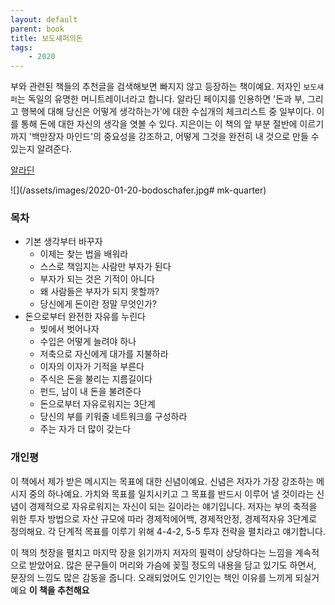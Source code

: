 ```yaml
---
layout: default
parent: book
title: 보도섀퍼의돈
tags: 
    - 2020
---
```

부와 관련된 책들의 추천글을 검색해보면 빠지지 않고 등장하는 책이예요. 
저자인 `보도섀퍼`는 독일의 유명한 머니트레이너라고 합니다. 
알라딘 페이지를 인용하면 
'돈과 부, 그리고 행복에 대해 당신은 어떻게 생각하는가'에 대한 수십개의 체크리스트 중 일부이다. 
이를 통해 돈에 대한 자신의 생각을 엿볼 수 있다. 
지은이는 이 책의 앞 부분 절반에 이르기까지 '백만장자 마인드'의 중요성을 강조하고, 어떻게 그것을 완전히 내 것으로 만들 수 있는지 알려준다.

[알라딘](https://www.aladin.co.kr/shop/wproduct.aspx?ItemId=410811)

![](/assets/images/2020-01-20-bodoschafer.jpg# mk-quarter)


### 목차
* 기본 생각부터 바꾸자
    * 이제는 찾는 법을 배워라
    * 스스로 책임지는 사람만 부자가 된다
    * 부자가 되는 것은 기적이 아니다
    * 왜 사람들은 부자가 되지 못할까?
    * 당신에게 돈이란 정말 무엇인가?
*  돈으로부터 완전한 자유를 누린다
    * 빚에서 벗어나자
    * 수입은 어떻게 늘려야 하나
    * 저축으로 자신에게 대가를 지불하라
    * 이자의 이자가 기적을 부른다
    * 주식은 돈을 불리는 지름길이다
    * 펀드, 남이 내 돈을 불려준다
    * 돈으로부터 자유로워지는 3단계
    * 당신의 부를 키워줄 네트워크를 구성하라
    * 주는 자가 더 많이 갖는다

### 개인평
이 책에서 제가 받은 메시지는 목표에 대한 신념이예요. 신념은 저자가 가장 강조하는 메시지 중의 하나예요.
가치와 목표를 일치시키고 그 목표를 반드시 이루어 낼 것이라는 신념이 경제적으로 자유로워지는 자신이 되는 길이라는 얘기입니다. 
저자는 부의 축적을 위한 투자 방법으로 자산 규모에 따라 경제적에어백, 경제적안정, 경제적자유 3단계로 정의해요.
각 단계적 목표를 이루기 위해 4-4-2, 5-5 투자 전략을 펼치라고 얘기합니다. 

이 책의 첫장을 펼치고 마지막 장을 읽기까지 저자의 필력이 상당하다는 느낌을 계속적으로 받았어요.
많은 문구들이 머리와 가슴에 꽂힐 정도의 내용을 담고 있기도 하면서, 문장의 느낌도 많은 감동을 줍니다. 
오래되었어도 인기인는 책인 이유를 느끼게 되실거예요 **이 책을 추천해요**
